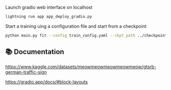

Launch gradio web interface on localhost
```bash
lightning run app app_deploy_gradio.py
```

Start a training uing a configuration file and start from a checkpoint
```bash
python main.py fit --config train_config.yaml --ckpt_path ../checkpoints/resnetfour_epoch=001-val_loss=0.01.ckpt
```

## 📚 Documentation

https://www.kaggle.com/datasets/meowmeowmeowmeowmeow/gtsrb-german-traffic-sign

https://gradio.app/docs/#block-layouts
